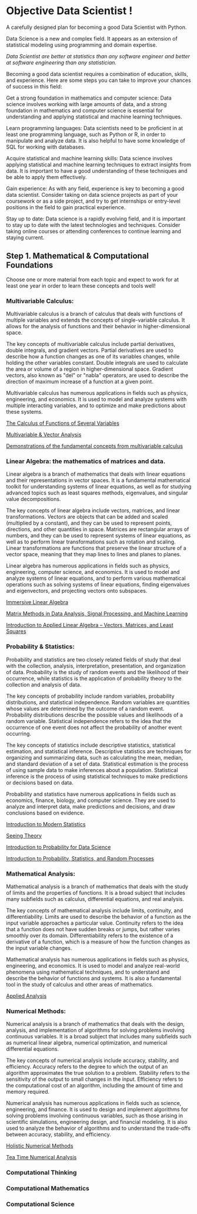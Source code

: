 # Objective Data Scientist !

A carefully designed plan for becoming a good Data Scientist with Python.

Data Science is a new and complex field. It appears as an extension of statistical modeling using programming and domain expertise.

*Data Scientist are better at statistics than any software engineer and better at software engineering than any statistician.*

Becoming a good data scientist requires a combination of education, skills, and experience. Here are some steps you can take to improve your chances of success in this field:

Get a strong foundation in mathematics and computer science: Data science involves working with large amounts of data, and a strong foundation in mathematics and computer science is essential for understanding and applying statistical and machine learning techniques.

Learn programming languages: Data scientists need to be proficient in at least one programming language, such as Python or R, in order to manipulate and analyze data. It is also helpful to have some knowledge of SQL for working with databases.

Acquire statistical and machine learning skills: Data science involves applying statistical and machine learning techniques to extract insights from data. It is important to have a good understanding of these techniques and be able to apply them effectively.

Gain experience: As with any field, experience is key to becoming a good data scientist. Consider taking on data science projects as part of your coursework or as a side project, and try to get internships or entry-level positions in the field to gain practical experience.

Stay up to date: Data science is a rapidly evolving field, and it is important to stay up to date with the latest technologies and techniques. Consider taking online courses or attending conferences to continue learning and staying current.


## Step 1. Mathematical & Computational Foundations

Choose one or more material from each topic and expect to work for at least one year in order to learn these concepts and tools well!


### Multivariable Calculus:

Multivariable calculus is a branch of calculus that deals with functions of multiple variables and extends the concepts of single-variable calculus. It allows for the analysis of functions and their behavior in higher-dimensional space.

The key concepts of multivariable calculus include partial derivatives, double integrals, and gradient vectors. Partial derivatives are used to describe how a function changes as one of its variables changes, while holding the other variables constant. Double integrals are used to calculate the area or volume of a region in higher-dimensional space. Gradient vectors, also known as "del" or "nabla" operators, are used to describe the direction of maximum increase of a function at a given point.

Multivariable calculus has numerous applications in fields such as physics, engineering, and economics. It is used to model and analyze systems with multiple interacting variables, and to optimize and make predictions about these systems.


[The Calculus of Functions of Several Variables](http://www.synechism.org/wp/the-calculus-of-functions-of-several-variables/)

[Multivariable & Vector Analysis](http://www.williamchen-mathematics.info/lnmvafolder/lnmva.html)

[Demonstrations of the fundamental concepts from multivariable calculus](https://github.com/Mason-McGough/MultivariableCalculus)

### Linear Algebra: the mathematics of matrices and data.

Linear algebra is a branch of mathematics that deals with linear equations and their representations in vector spaces. It is a fundamental mathematical toolkit for understanding systems of linear equations, as well as for studying advanced topics such as least squares methods, eigenvalues, and singular value decompositions.

The key concepts of linear algebra include vectors, matrices, and linear transformations. Vectors are objects that can be added and scaled (multiplied by a constant), and they can be used to represent points, directions, and other quantities in space. Matrices are rectangular arrays of numbers, and they can be used to represent systems of linear equations, as well as to perform linear transformations such as rotation and scaling. Linear transformations are functions that preserve the linear structure of a vector space, meaning that they map lines to lines and planes to planes.

Linear algebra has numerous applications in fields such as physics, engineering, computer science, and economics. It is used to model and analyze systems of linear equations, and to perform various mathematical operations such as solving systems of linear equations, finding eigenvalues and eigenvectors, and projecting vectors onto subspaces.



[Immersive Linear Algebra](http://immersivemath.com/ila/index.html)

[Matrix Methods in Data Analysis, Signal Processing, and Machine Learning](https://ocw.mit.edu/courses/18-065-matrix-methods-in-data-analysis-signal-processing-and-machine-learning-spring-2018/)

[Introduction to Applied Linear Algebra – Vectors, Matrices, and Least Squares](https://web.stanford.edu/~boyd/vmls/)

### Probability & Statistics:

Probability and statistics are two closely related fields of study that deal with the collection, analysis, interpretation, presentation, and organization of data. Probability is the study of random events and the likelihood of their occurrence, while statistics is the application of probability theory to the collection and analysis of data.

The key concepts of probability include random variables, probability distributions, and statistical independence. Random variables are quantities whose values are determined by the outcome of a random event. Probability distributions describe the possible values and likelihoods of a random variable. Statistical independence refers to the idea that the occurrence of one event does not affect the probability of another event occurring.

The key concepts of statistics include descriptive statistics, statistical estimation, and statistical inference. Descriptive statistics are techniques for organizing and summarizing data, such as calculating the mean, median, and standard deviation of a set of data. Statistical estimation is the process of using sample data to make inferences about a population. Statistical inference is the process of using statistical techniques to make predictions or decisions based on data.

Probability and statistics have numerous applications in fields such as economics, finance, biology, and computer science. They are used to analyze and interpret data, make predictions and decisions, and draw conclusions based on evidence.

[Introduction to Modern Statistics](https://www.openintro.org/book/ims/)

[Seeing Theory](https://seeing-theory.brown.edu/index.html#firstPage)

[Introduction to Probability for Data Science](https://probability4datascience.com/index.html)

[Introduction to Probability, Statistics, and Random Processes](https://www.probabilitycourse.com/)

### Mathematical Analysis:

Mathematical analysis is a branch of mathematics that deals with the study of limits and the properties of functions. It is a broad subject that includes many subfields such as calculus, differential equations, and real analysis.

The key concepts of mathematical analysis include limits, continuity, and differentiability. Limits are used to describe the behavior of a function as the input variable approaches a particular value. Continuity refers to the idea that a function does not have sudden breaks or jumps, but rather varies smoothly over its domain. Differentiability refers to the existence of a derivative of a function, which is a measure of how the function changes as the input variable changes.

Mathematical analysis has numerous applications in fields such as physics, engineering, and economics. It is used to model and analyze real-world phenomena using mathematical techniques, and to understand and describe the behavior of functions and systems. It is also a fundamental tool in the study of calculus and other areas of mathematics.

[Applied Analysis](https://www.math.ucdavis.edu/~hunter/book/pdfbook.html)

### Numerical Methods:

Numerical analysis is a branch of mathematics that deals with the design, analysis, and implementation of algorithms for solving problems involving continuous variables. It is a broad subject that includes many subfields such as numerical linear algebra, numerical optimization, and numerical differential equations.

The key concepts of numerical analysis include accuracy, stability, and efficiency. Accuracy refers to the degree to which the output of an algorithm approximates the true solution to a problem. Stability refers to the sensitivity of the output to small changes in the input. Efficiency refers to the computational cost of an algorithm, including the amount of time and memory required.

Numerical analysis has numerous applications in fields such as science, engineering, and finance. It is used to design and implement algorithms for solving problems involving continuous variables, such as those arising in scientific simulations, engineering design, and financial modeling. It is also used to analyze the behavior of algorithms and to understand the trade-offs between accuracy, stability, and efficiency.

[Holistic Numerical Methods](https://nm.mathforcollege.com/)

[Tea Time Numerical Analysis](https://lqbrin.github.io/tea-time-numerical/)

### Computational Thinking

### Computational Mathematics

### Computational Science

